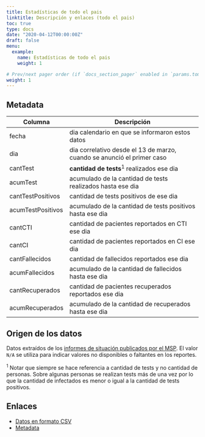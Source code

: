 ```yaml
---
title: Estadísticas de todo el pais
linktitle: Descripción y enlaces (todo el pais)
toc: true
type: docs
date: "2020-04-12T00:00:00Z"
draft: false
menu:
  example:
    name: Estadísticas de todo el pais
    weight: 1

# Prev/next pager order (if `docs_section_pager` enabled in `params.toml`)
weight: 1
---
```

## Metadata

Columna   | Descripción
----------|---------------------------------------------------
fecha	  |dia calendario en que se informaron estos datos
dia	    | dia correlativo desde el 13 de marzo, cuando se anunció el primer caso
cantTest  |	**cantidad de tests**<sup>1</sup> realizados ese dia
acumTest	|acumulado de la cantidad de tests realizados hasta ese dia
cantTestPositivos |	cantidad de tests positivos de ese dia
acumTestPositivos	  |acumulado de la cantidad de tests positivos hasta ese dia
cantCTI  |	cantidad de pacientes reportados en CTI ese dia
cantCI  |	cantidad de pacientes reportados en CI ese dia
cantFallecidos |	cantidad de fallecidos reportados ese dia
acumFallecidos |acumulado de la cantidad de fallecidos hasta ese dia
cantRecuperados	| cantidad de pacientes recuperados reportados ese dia
acumRecuperados |acumulado de la cantidad de recuperados hasta ese dia

## Origen de los datos

Datos extraídos de los [informes de situación publicados por el MSP](https://www.gub.uy/sistema-nacional-emergencias/comunicacion/noticias/informacion-interes-actualizada-sobre-coronavirus-covid-19-uruguay).
El valor `N/A` se utiliza para indicar valores no disponibles o faltantes en los reportes.

<sup>1</sup> Notar que siempre se hace referencia a cantidad de tests y no cantidad de personas. Sobre algunas personas se realizan tests más de una vez por lo que la cantidad de infectados es menor o igual a la cantidad de tests positivos.


## Enlaces

* [Datos en formato CSV](https://github.com/GUIAD-COVID/datos-y-visualizaciones-GUIAD/blob/master/datos/estadisticasUY.csv)
* [Metadata](https://github.com/GUIAD-COVID/datos-y-visualizaciones-GUIAD/blob/master/datos/explica_estadisticasUY.md)